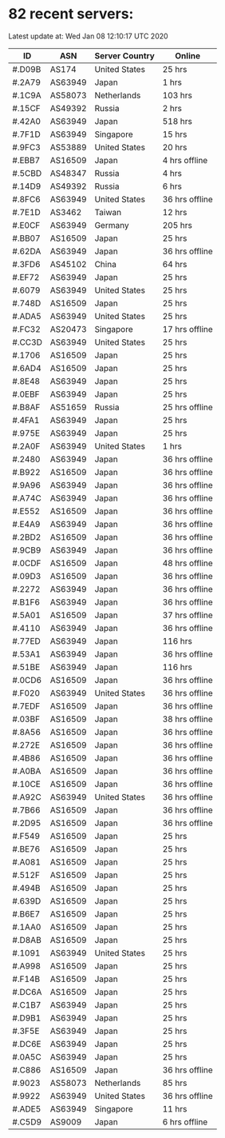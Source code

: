 # 82 recent servers:

Latest update at: Wed Jan 08 12:10:17 UTC 2020

| ID | ASN | Server Country | Online |
| -- | --- | -------------- | ------ |
| #.D09B | AS174 | United States | 25 hrs |
| #.2A79 | AS63949 | Japan | 1 hrs |
| #.1C9A | AS58073 | Netherlands | 103 hrs |
| #.15CF | AS49392 | Russia | 2 hrs |
| #.42A0 | AS63949 | Japan | 518 hrs |
| #.7F1D | AS63949 | Singapore | 15 hrs |
| #.9FC3 | AS53889 | United States | 20 hrs |
| #.EBB7 | AS16509 | Japan | 4 hrs offline |
| #.5CBD | AS48347 | Russia | 4 hrs |
| #.14D9 | AS49392 | Russia | 6 hrs |
| #.8FC6 | AS63949 | United States | 36 hrs offline |
| #.7E1D | AS3462 | Taiwan | 12 hrs |
| #.E0CF | AS63949 | Germany | 205 hrs |
| #.BB07 | AS16509 | Japan | 25 hrs |
| #.62DA | AS63949 | Japan | 36 hrs offline |
| #.3FD6 | AS45102 | China | 64 hrs |
| #.EF72 | AS63949 | Japan | 25 hrs |
| #.6079 | AS63949 | United States | 25 hrs |
| #.748D | AS16509 | Japan | 25 hrs |
| #.ADA5 | AS63949 | United States | 25 hrs |
| #.FC32 | AS20473 | Singapore | 17 hrs offline |
| #.CC3D | AS63949 | United States | 25 hrs |
| #.1706 | AS16509 | Japan | 25 hrs |
| #.6AD4 | AS16509 | Japan | 25 hrs |
| #.8E48 | AS63949 | Japan | 25 hrs |
| #.0EBF | AS63949 | Japan | 25 hrs |
| #.B8AF | AS51659 | Russia | 25 hrs offline |
| #.4FA1 | AS63949 | Japan | 25 hrs |
| #.975E | AS63949 | Japan | 25 hrs |
| #.2A0F | AS63949 | United States | 1 hrs |
| #.2480 | AS63949 | Japan | 36 hrs offline |
| #.B922 | AS16509 | Japan | 36 hrs offline |
| #.9A96 | AS63949 | Japan | 36 hrs offline |
| #.A74C | AS63949 | Japan | 36 hrs offline |
| #.E552 | AS16509 | Japan | 36 hrs offline |
| #.E4A9 | AS63949 | Japan | 36 hrs offline |
| #.2BD2 | AS16509 | Japan | 36 hrs offline |
| #.9CB9 | AS63949 | Japan | 36 hrs offline |
| #.0CDF | AS16509 | Japan | 48 hrs offline |
| #.09D3 | AS16509 | Japan | 36 hrs offline |
| #.2272 | AS63949 | Japan | 36 hrs offline |
| #.B1F6 | AS63949 | Japan | 36 hrs offline |
| #.5A01 | AS16509 | Japan | 37 hrs offline |
| #.4110 | AS63949 | Japan | 36 hrs offline |
| #.77ED | AS63949 | Japan | 116 hrs |
| #.53A1 | AS63949 | Japan | 36 hrs offline |
| #.51BE | AS63949 | Japan | 116 hrs |
| #.0CD6 | AS16509 | Japan | 36 hrs offline |
| #.F020 | AS63949 | United States | 36 hrs offline |
| #.7EDF | AS16509 | Japan | 36 hrs offline |
| #.03BF | AS16509 | Japan | 38 hrs offline |
| #.8A56 | AS16509 | Japan | 36 hrs offline |
| #.272E | AS16509 | Japan | 36 hrs offline |
| #.4B86 | AS16509 | Japan | 36 hrs offline |
| #.A0BA | AS16509 | Japan | 36 hrs offline |
| #.10CE | AS16509 | Japan | 36 hrs offline |
| #.A92C | AS63949 | United States | 36 hrs offline |
| #.7B66 | AS16509 | Japan | 36 hrs offline |
| #.2D95 | AS16509 | Japan | 36 hrs offline |
| #.F549 | AS16509 | Japan | 25 hrs |
| #.BE76 | AS16509 | Japan | 25 hrs |
| #.A081 | AS16509 | Japan | 25 hrs |
| #.512F | AS16509 | Japan | 25 hrs |
| #.494B | AS16509 | Japan | 25 hrs |
| #.639D | AS16509 | Japan | 25 hrs |
| #.B6E7 | AS16509 | Japan | 25 hrs |
| #.1AA0 | AS16509 | Japan | 25 hrs |
| #.D8AB | AS16509 | Japan | 25 hrs |
| #.1091 | AS63949 | United States | 25 hrs |
| #.A998 | AS16509 | Japan | 25 hrs |
| #.F14B | AS16509 | Japan | 25 hrs |
| #.DC6A | AS16509 | Japan | 25 hrs |
| #.C1B7 | AS63949 | Japan | 25 hrs |
| #.D9B1 | AS63949 | Japan | 25 hrs |
| #.3F5E | AS63949 | Japan | 25 hrs |
| #.DC6E | AS63949 | Japan | 25 hrs |
| #.0A5C | AS63949 | Japan | 25 hrs |
| #.C886 | AS16509 | Japan | 36 hrs offline |
| #.9023 | AS58073 | Netherlands | 85 hrs |
| #.9922 | AS63949 | United States | 36 hrs offline |
| #.ADE5 | AS63949 | Singapore | 11 hrs |
| #.C5D9 | AS9009 | Japan | 6 hrs offline |

